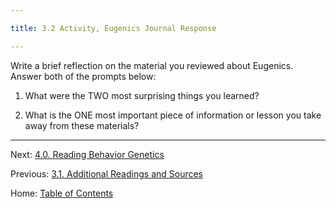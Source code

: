 ```yaml
---

title: 3.2 Activity, Eugenics Journal Response

---
```


Write a brief reflection on the material you reviewed about Eugenics. Answer both of the prompts below:

1. What were the TWO most surprising things you learned?

2. What is the ONE most important piece of information or lesson you take away from these materials?

-----

Next: [4.0. Reading Behavior Genetics](../ch04/4.0_reading_behavior_genetics.md)

Previous: [3.1. Additional Readings and Sources](3.1_readings.md)

Home: [Table of Contents](../README.md)
